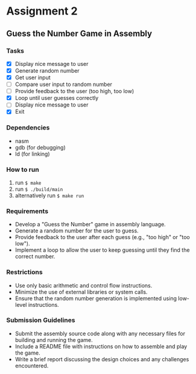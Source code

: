 # Assignment 2

## Guess the Number Game in Assembly

### Tasks

- [x] Display nice message to user
- [x] Generate random number
- [x] Get user input
- [ ] Compare user input to random number
- [ ] Provide feedback to the user (too high, too low)
- [x] Loop until user guesses correctly
- [ ] Display nice message to user
- [x] Exit

### Dependencies

- nasm
- gdb (for debugging)
- ld (for linking)

### How to run

1. run `$ make`
2. run `$ ./build/main`
3. alternatively run `$ make run`

### Requirements

- Develop a "Guess the Number" game in assembly language.
- Generate a random number for the user to guess.
- Provide feedback to the user after each guess (e.g., "too high" or "too low").
- Implement a loop to allow the user to keep guessing until they find the correct number.

### Restrictions

- Use only basic arithmetic and control flow instructions.
- Minimize the use of external libraries or system calls.
- Ensure that the random number generation is implemented using low-level instructions.

### Submission Guidelines

- Submit the assembly source code along with any necessary files for building and running the game.
- Include a README file with instructions on how to assemble and play the game.
- Write a brief report discussing the design choices and any challenges encountered.
